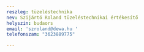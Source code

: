 ```yaml
---
reszleg: tüzeléstechnika
nev: Szijártó Roland tüzeléstechnikai értékesítő
helyszin: budaors
email: 'szroland@dewa.hu '
telefonszam: "3623889775"

---
```

